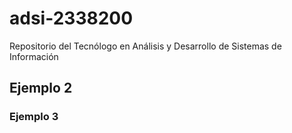 # adsi-2338200
Repositorio del Tecnólogo en Análisis y Desarrollo de Sistemas de Información

## Ejemplo 2

### Ejemplo 3